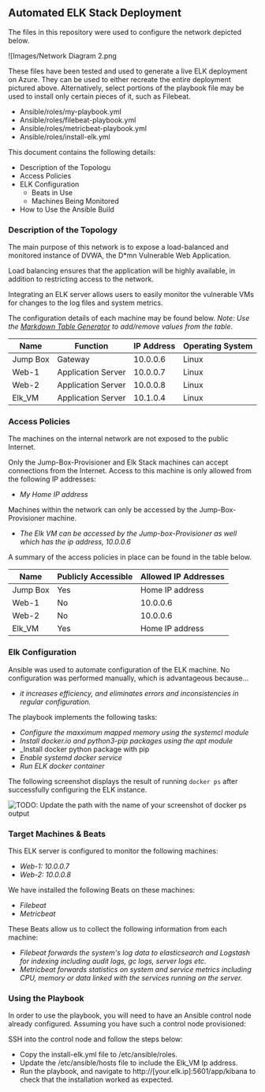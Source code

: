 ## Automated ELK Stack Deployment

The files in this repository were used to configure the network depicted below.

![Images/Network Diagram 2.png

These files have been tested and used to generate a live ELK deployment on Azure. They can be used to either recreate the entire deployment pictured above. Alternatively, select portions of the playbook file may be used to install only certain pieces of it, such as Filebeat.

  - Ansible/roles/my-playbook.yml
  - Ansible/roles/filebeat-playbook.yml
  - Ansible/roles/metricbeat-playbook.yml
  - Ansible/roles/install-elk.yml

This document contains the following details:
- Description of the Topologu
- Access Policies
- ELK Configuration
  - Beats in Use
  - Machines Being Monitored
- How to Use the Ansible Build


### Description of the Topology

The main purpose of this network is to expose a load-balanced and monitored instance of DVWA, the D*mn Vulnerable Web Application.

Load balancing ensures that the application will be highly available, in addition to restricting access to the network.

Integrating an ELK server allows users to easily monitor the vulnerable VMs for changes to the log files and system metrics.

The configuration details of each machine may be found below.
_Note: Use the [Markdown Table Generator](http://www.tablesgenerator.com/markdown_tables) to add/remove values from the table_.

| Name     | Function | IP Address | Operating System |
|----------|----------|------------|------------------|
| Jump Box | Gateway  | 10.0.0.6   | Linux            |
| Web-1    | Application Server | 10.0.0.7 | Linux    |
| Web-2    | Application Server | 10.0.0.8 | Linux    |
| Elk_VM   | Application Server | 10.1.0.4 | Linux    |

### Access Policies

The machines on the internal network are not exposed to the public Internet. 

Only the Jump-Box-Provisioner and Elk Stack machines can accept connections from the Internet. Access to this machine is only allowed from the following IP addresses:
- _My Home IP address_

Machines within the network can only be accessed by the Jump-Box-Provisioner machine.
- _The Elk VM can be accessed by the Jump-box-Provisioner as well which has the ip address, 10.0.0.6_

A summary of the access policies in place can be found in the table below.

| Name     | Publicly Accessible | Allowed IP Addresses |
|----------|---------------------|----------------------|
| Jump Box | Yes                 | Home IP address      |
| Web-1    | No                  | 10.0.0.6             |
| Web-2    | No                  | 10.0.0.6             |
| Elk_VM   | Yes                 | Home IP address      |

### Elk Configuration

Ansible was used to automate configuration of the ELK machine. No configuration was performed manually, which is advantageous because...
- _it increases efficiency, and eliminates errors and inconsistencies in regular configuration._

The playbook implements the following tasks:
- _Configure the maxximum mapped memory using the systemcl module_
- _Install docker.io and python3-pip packages using the apt module_
- _Install docker python package with pip
- _Enable systemd docker service_
- _Run ELK docker container_

The following screenshot displays the result of running `docker ps` after successfully configuring the ELK instance.

![TODO: Update the path with the name of your screenshot of docker ps output](Images/docker_ps_output.png)

### Target Machines & Beats
This ELK server is configured to monitor the following machines:
- _Web-1: 10.0.0.7_
- _Web-2: 10.0.0.8_

We have installed the following Beats on these machines:
- _Filebeat_
- _Metricbeat_

These Beats allow us to collect the following information from each machine:
- _Filebeat forwards the system's log data to elasticsearch and Logstash for indexing including audit logs, gc logs, server logs etc._
- _Metricbeat forwards statistics on system and service metrics including CPU, memory or data linked with the services running on the server._

### Using the Playbook
In order to use the playbook, you will need to have an Ansible control node already configured. Assuming you have such a control node provisioned: 

SSH into the control node and follow the steps below:
- Copy the install-elk.yml file to /etc/ansible/roles.
- Update the /etc/ansible/hosts file to include the Elk_VM Ip address.
- Run the playbook, and navigate to http://[your.elk.ip]:5601/app/kibana to check that the installation worked as expected.
